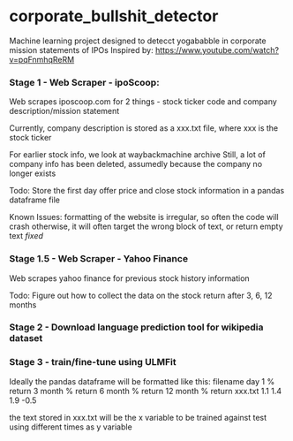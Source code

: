# corporate_bullshit_detector
Machine learning project designed to detecct yogababble in corporate mission statements of IPOs
Inspired by: https://www.youtube.com/watch?v=pqFnmhqReRM

### Stage 1 - Web Scraper - ipoScoop:
Web scrapes iposcoop.com for 2 things - stock ticker code and company description/mission statement

Currently, company description is stored as a xxx.txt file, where xxx is the stock ticker

For earlier stock info, we look at waybackmachine archive
Still, a lot of company info has been deleted, assumedly because the company no longer exists

Todo:
Store the first day offer price and close stock information in a pandas dataframe file

Known Issues:
formatting of the website is irregular, so often the code will crash
otherwise, it will often target the wrong block of text, or return empty text *fixed*

### Stage 1.5 - Web Scraper - Yahoo Finance 

Web scrapes yahoo finance for previous stock history information

Todo:
Figure out how to collect the data on the stock return after 3, 6, 12 months

### Stage 2 - Download language prediction tool for wikipedia dataset

### Stage 3 - train/fine-tune using ULMFit
Ideally the pandas dataframe will be formatted like this:
filename        day 1 % return      3 month % return    6 month % return    12 month % return
xxx.txt         1.1                 1.4                 1.9                 -0.5

the text stored in xxx.txt will be the x variable to be trained against
test using different times as y variable

